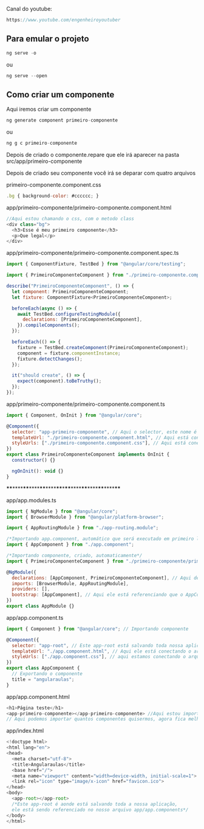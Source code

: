 Canal do youtube:

```js
https://www.youtube.com/engenheiroyoutuber
```

## Para emular o projeto

```js
ng serve -o
```

ou

```js
ng serve --open
```

## Como criar um componente

Aqui iremos criar um componente

```js
ng generate component primeiro-componente
```

ou

```js
ng g c primeiro-componente
```

Depois de criado o componente.repare que ele irá aparecer na pasta
src/app/primeiro-componente

Depois de criado seu componente você irá se deparar com quatro arquivos

primeiro-componente.component.css

<!-- Estilização do componente em css -->

```js
.bg { background-color: #cccccc; }
```

app/primeiro-componente/primeiro-componente.component.html

<!-- Aqui irá conter o Html -->

```js
//Aqui estou chamando o css, com o metodo class
<div class="bg">
  <h3>Esse é meu primeiro componente</h3>
  <p>Que legal</p>
</div>
```

app/primeiro-componente/primeiro-componente.component.spec.ts

<!-- Aqui contém os testes unitários do componente,
que também foi criado automático -->

```js
import { ComponentFixture, TestBed } from "@angular/core/testing";

import { PrimeiroComponenteComponent } from "./primeiro-componente.component";

describe("PrimeiroComponenteComponent", () => {
  let component: PrimeiroComponenteComponent;
  let fixture: ComponentFixture<PrimeiroComponenteComponent>;

  beforeEach(async () => {
    await TestBed.configureTestingModule({
      declarations: [PrimeiroComponenteComponent],
    }).compileComponents();
  });

  beforeEach(() => {
    fixture = TestBed.createComponent(PrimeiroComponenteComponent);
    component = fixture.componentInstance;
    fixture.detectChanges();
  });

  it("should create", () => {
    expect(component).toBeTruthy();
  });
});
```

app/primeiro-componente/primeiro-componente.component.ts

```js
import { Component, OnInit } from "@angular/core";

@Component({
  selector: "app-primeiro-componente", // Aqui o selector, este nome é qual irei importar depois o componente
  templateUrl: "./primeiro-componente.component.html", // Aqui está conectando o arquivo html
  styleUrls: ["./primeiro-componente.component.css"], // Aqui está conectando o arquivo css
})
export class PrimeiroComponenteComponent implements OnInit {
  constructor() {}

  ngOnInit(): void {}
}
```

**\*\***\*\*\*\***\*\***\*\*\*\***\*\***\*\*\*\***\*\***\***\*\***\*\*\*\***\*\***\*\*\*\***\*\***\*\*\*\***\*\***

app/app.modules.ts

```js
import { NgModule } from "@angular/core";
import { BrowserModule } from "@angular/platform-browser";

import { AppRoutingModule } from "./app-routing.module";

/*Importando app.component, automático que será executado em primeiro lugar*/
import { AppComponent } from "./app.component";

/*Importando componente, criado, automaticamente*/
import { PrimeiroComponenteComponent } from "./primeiro-componente/primeiro-componente.component";

@NgModule({
  declarations: [AppComponent, PrimeiroComponenteComponent], // Aqui dentro está os componentes criados e importados automáticos dentro de []
  imports: [BrowserModule, AppRoutingModule],
  providers: [],
  bootstrap: [AppComponent], // Aqui ele está referenciando que o AppComponent será o primeiro arquivo a ser executado
})
export class AppModule {}
```

app/app.component.ts

```js
import { Component } from "@angular/core"; // Importando componente

@Component({
  selector: "app-root", // Este app-root está salvando toda nossa aplicação, no arquivo inde.html, que foi criado automático também
  templateUrl: "./app.component.html", // Aqui ele está conectando o arquivo html, este arquivo que será renderizado em primeiro lugar e dentro dele que vamos importar os componetes que criamos
  styleUrls: ["./app.component.css"], // aqui estamos conectando o arquivo css, a estilização do nosso html, deste proprio componente que está sendo renderizado em primeiro lugar
})
export class AppComponent {
  // Exportando o componente
  title = "angularaulas";
}
```

app/app.component.html

```js
<h1>Página teste</h1>
<app-primeiro-componente></app-primeiro-componente> //Aqui estou importando o componente app/primeiro-componente/primeiro-componente.component.ts, selector: "app-primeiro-componente", o nome do selector, é este nome que estamos importando
// Aqui podemos importar quantos componentes quisermos, agora fica melhor a visualização dos componentes criados e assim melhor a manutenção e também podemos reutilizar os componentes assim deixando nosso código menor.
```

app/index.html

```js
<!doctype html>
<html lang="en">
<head>
  <meta charset="utf-8">
  <title>Angularaulas</title>
  <base href="/">
  <meta name="viewport" content="width=device-width, initial-scale=1">
  <link rel="icon" type="image/x-icon" href="favicon.ico">
</head>
<body>
  <app-root></app-root>
  /*Este app-root é aonde está salvando toda a nossa aplicação,
  ele está sendo referenciado no nosso arquivo app/app.components*/
</body>
</html>
```
